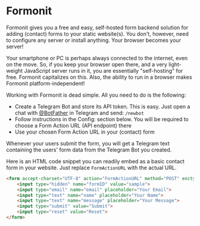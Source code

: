 # Formonit

Formonit gives you a free and easy, self-hosted form backend solution for adding (contact) forms to your static
website(s). You don't, however, need to configure any server or install anything. Your browser becomes your server!

Your smartphone or PC is perhaps always connected to the internet, even on the move. So, if you keep your browser open
there, and a very light-weight JavaScript server runs in it, you are essentially "self-hosting" for free. Formonit
capitalizes on this. Also, the ability to run in a browser makes Formonit platform-independent!

Working with Formonit is dead simple. All you need to do is the following:

- Create a Telegram Bot and store its API token. This is easy. Just open a chat with [@BotFather](https://t.me/botfather)
in Telegram and send: `/newbot`
- Follow instructions in the Config: section below. You will be required to choose a Form Action URL (API endpoint) there
- Use your chosen Form Action URL in your (contact) form

Whenever your users submit the form, you will get a Telegram text containing the users' form data from the Telegram Bot
you created.

Here is an HTML code snippet you can readily embed as a basic contact form in your website. Just replace `FormActionURL`
with the actual URL.

```html
<form accept-charset="UTF-8" action="FormActionURL" method="POST" enctype="text/plain">
    <input type="hidden" name="formID" value="sample">
    <input type="email" name="email" placeholder="Your Email">
    <input type="text" name="name" placeholder="Your Name">
    <input type="text" name="message" placeholder="Your Message">
    <input type="submit" value="Submit">
    <input type="reset" value="Reset">
</form>
```
